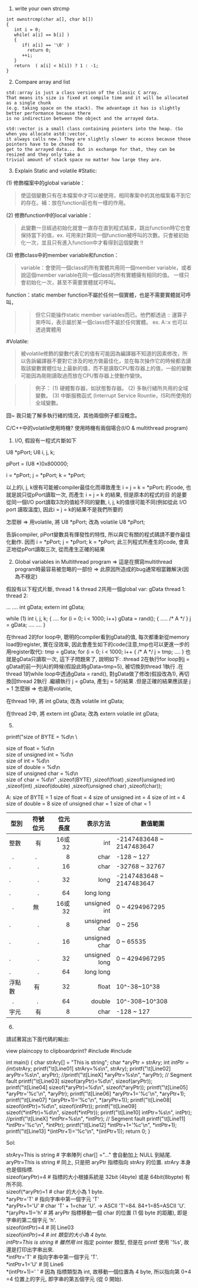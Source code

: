 1. write your own strcmp 

``` 
int ownstrcmp(char a[], char b[])  
{   
   int i = 0; 
   while( a[i] == b[i] )   
   { 
      if( a[i] == '\0' )  
        return 0; 
      ++i; 
   } 
   return  ( a[i] < b[i]) ? 1 : -1; 
}   
```

2. Compare array and list

```
std::array is just a class version of the classic C array. 
That means its size is fixed at compile time and it will be allocated as a single chunk 
(e.g. taking space on the stack). The advantage it has is slightly better performance because there 
is no indirection between the object and the arrayed data.  

std::vector is a small class containing pointers into the heap. (So when you allocate astd::vector, 
it always calls new.) They are slightly slower to access because those pointers have to be chased to 
get to the arrayed data... But in exchange for that, they can be resized and they only take a 
trivial amount of stack space no matter how large they are.
```

3. Explain Static and volatile
#Static:

(1) 修飾檔案中的global variable：
> 使這個變數只有在本檔案中才可以被使用，相同專案中的其他檔案看不到它的存在。補：放在function前也有一樣的作用。

(2) 修飾function中的local variable：
> 此變數一旦經過初始化就會一直存在直到程式結束，跳出function時它也會保持當下的值，ex. 可用來計算同一個function被呼叫的次數。只會被初始化一次，並且只有進入function中才看得到這個變數 !!

(3) 修飾class中的member variable和function：
> variable：會使同一個class的所有實體共用同一個member variable，或者說這個member variable在同一個class的所有實體擁有相同的值。
> 一樣只會初始化一次，甚至不需要實體就可呼叫。

function：static member function不屬於任何一個實體，也是不需要實體就可呼叫，
>> 但它只能操作static member variables而已。他們都透過 :: 運算子來呼叫，表示屬於某一個class但不屬於任何實體。 ex. A::x 也可以透過實體用

#Volatile:

> 被volatile修飾的變數代表它的值有可能因為編譯器不知道的因素修改，所以告訴編譯器不要對它涉及的地方做最佳化，並在每次操作它的時候都去讀取該變數實體位址上最新的值，而不是讀取CPU暫存器上的值，一般的變數可能因為剛剛讀取過而放在CPU暫存器上使動作變快。

>> 例子：
>> (1) 硬體暫存器，如狀態暫存器。
>> (2) 多執行緒所共用的全域變數。
>> (3) 中斷服務函式 (Interrupt Service Rountie，ISR)所使用的全域變數。

囧~ 我只能了解多執行緒的情況，其他兩個例子都沒概念。


C/C++中的volatile使用時機?
使用時機有兩個場合(I/O & multithread program)
1. I/O, 假設有一程式片斷如下

U8 *pPort;
U8 i, j, k;

pPort = (U8 *)0x800000;

i = *pPort; 
j = *pPort; 
k = *pPort; 

以上的i, j, k很有可能被compiler最佳化而導致產生
i = j = k = *pPort;
的code, 也就是說只從pPort讀取一次, 而產生 i = j = k 的結果, 但是原本的程式的目
的是要從同一個I/O port讀取3次的值給不同的變數, i, j, k的值很可能不同(例如從此
I/O port 讀取溫度), 因此i = j = k的結果不是我們所要的

怎麼辦 => 用volatile, 將
U8 *pPort;
改為
volatile U8 *pPort;

告訴compiler, pPort變數具有揮發性的特性, 所以與它有關的程式碼請不要作最佳化動作. 因而 
i = *pPort; 
j = *pPort; 
k = *pPort; 
此三列程式所產生的code, 會真正地從pPort讀取三次, 從而產生正確的結果

2. Global variables in Multithread program 
=> 這是在撰寫multithread program時最容易被忽略的一部份
=> 此原因所造成的bug通常相當難解決(因為不穩定)

假設有以下程式片斷, thread 1 & thread 2共用一個global var: gData 
thread 1: thread 2: 

... .... 
int gData; extern int gData; 

while (1) int i, j, k; 
{ 
.... for (i = 0; i < 1000; i++)
gData = rand(); { 
..... /* A */
} j = gData; 
.... 
.... } 

在thread 2的for loop中, 聰明的compiler看到gData的值, 每次都重新從memory load到register, 
實在沒效率, 因此會產生如下的code(注意,tmp也可以更進一步的用register取代):
tmp = gData;
for (i = 0; i < 1000; i++ 
{ 
/* A */
j = tmp; 
.... 
} 
也就是gData只讀取一次, 這下子問題來了, 說明如下:
.thread 2在執行for loop到j = gData的前一列(A)的時候(假設此時gData=tmp=5), 被切換到thread 1執行
.在thread 1的while loop中透過gData = rand(), 對gData做了修改(假設改為1), 再切換回thread 2執行
.繼續執行 j = gData, 產生j = 5的結果
.但是正確的結果應該是 j = 1
怎麼辦 => 也是用volatile,

在thread 1中, 將
int gData; 
改為
volatile int gData; 

在thread 2中, 將
extern int gData; 
改為
extern volatile int gData; 


5.
printf("size of BYTE = %d\n \

  size of float = %d\n \
   size of unsigned int = %d\n \
  size of int = %d\n \
  size of double = %d\n \
  size of unsigned char = %d\n \
  size of char = %d\n" 
  ,sizeof(BYTE)
  ,sizeof(float)
  ,sizeof(unsigned int)
  ,sizeof(int)
  ,sizeof(double)
  ,sizeof(unsigned char)
  ,sizeof(char));

A:
size of BYTE = 1
size of float = 4
size of unsigned int = 4
size of int = 4
size of double = 8
size of unsigned char = 1
size of char = 1
				

型別           | 符號位元  | 位元長度 | 表示方法 | 數值範圍
---------------|:--------:|--------:| -------:|------------------------
整數    | 有    |  16或32  |    int | -2147483648 ~ 2147483647
   .     |  .     |  8 |  char | -128 ~ 127
   .     |  .     | 16 |  char | -32768 ~ 32767
   .     |  .     |  32 |  long | -2147483648 ~ 2147483647
   .     |  .     | 64 |  long long | 
   .     | 無    |  16或32  |  unsigned int | 0 ~ 4294967295
   .    |   .    |  8 | unsigned char | 0 ~ 256
   .     |  .     | 16 | unsigned char | 0 ~ 65535
   .     |  .     |  32 | unsigned long | 0 ~ 4294967295
   .     |  .     | 64 |  long long |  
浮點數   | 有    |  32 |  float | 10^-38~10^38
   .     |  .     | 64 |  double | 10^-308~10^308
字元    | 有 |  8 |  char | -128 ~ 127



6.
請試著寫出下面代碼的輸出:

view plaincopy to clipboardprint?
#include 
#include 

int main() 
{ 
char strAry[] = "This is string"; 
char *aryPtr = strAry; 
int *intPtr = (int*)strAry; 
printf("\t[Line01] strAry=%s\n", strAry); 
printf("\t[Line02] aryPtr=%s\n", aryPtr); 
//printf("\t[LineX] *aryPtr=%s\n", *aryPtr); // Segment fault 
printf("\t[Line03] sizeof(aryPtr)=%d\n", sizeof(aryPtr)); 
printf("\t[Line04] sizeof(*aryPtr)=%d\n", sizeof(*aryPtr)); 
printf("\t[Line05] *aryPtr='%c'\n", *aryPtr); 
printf("\t[Line06] *aryPtr+1='%c'\n", *aryPtr+1); 
printf("\t[Line07] *(aryPtr+1)='%c'\n", *(aryPtr+1)); 
printf("\t[Line08] sizeof(intPtr)=%d\n", sizeof(intPtr)); 
printf("\t[Line09] sizeof(*intPtr)=%d\n", sizeof(*intPtr)); 
printf("\t[Line10] intPtr=%s\n", intPtr); 
//printf("\t[LineX] *intPtr=%s\n", *intPtr); // Segment fault 
printf("\t[Line11] *intPtr='%c'\n", *intPtr); 
printf("\t[Line12] *intPtr+1='%c'\n", *intPtr+1); 
printf("\t[Line13] *(intPtr+1)='%c'\n", *(intPtr+1)); 
return 0; 
} 

Sol:

 strAry=This is string # 字串陣列 char[] ="..." 會自動加上 NULL 到結尾.  
 aryPtr=This is string # 同上, 只是把 aryPtr 指標指向 strAry 的位置. strAry 本身也是個指標.  
 sizeof(aryPtr)=4 # 指標的大小根據系統是 32bit (4byte) 或是 64bit(8bypte) 有所不同.  
 sizeof(*aryPtr)=1 # char 的大小為 1 byte.  
 *aryPtr='T' # 指向字串中第一個字元 'T'  
 *aryPtr+1='U' # char 'T' + 1=char 'U'. -> ASCII 'T'=84. 84+1=85=ASCII 'U'.  
 *(aryPtr+1)='h' # 將 aryPtr 指標移動一個 char 的位置 (1 個 byte 的距離), 即是字串的第二個字元 'h'.  
 sizeof(intPtr)=4 # 同 Line03  
 sizeof(*intPtr)=4 # int 類型的大小為 4 byte.  
 intPtr=This is string # 雖然用 int* 指定 pointer 類型, 但是在 printf 使用 '%s', 故還是打印出字串出來.  
 *intPtr='T' # 指向字串中第一個字元 'T'.  
 *intPtr+1='U' # 同 Line6  
 *(intPtr+1)=' ' # 因為 指標類型為 int, 故移動一個位置為 4 byte, 所以指向第 0+4 =4 位置上的字元, 即字串的第五個字元 (從 0 開始).  

